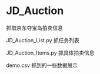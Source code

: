 # JD_Auction
抓取京东夺宝岛拍卖信息

JD_Auction_List.py
抓任务列表

JD_Auction_Items.py
抓具体拍卖信息

demo.csv
抓到的一些数据展示
